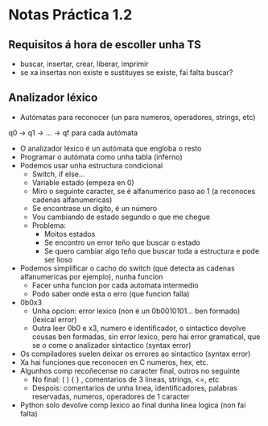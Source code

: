 # Notas Práctica 1.2

## Requisitos á hora de escoller unha TS
+ buscar, insertar, crear, liberar, imprimir
+ se xa insertas non existe e sustituyes se existe, fai falta buscar?

## Analizador léxico
+ Autómatas para reconocer (un para numeros, operadores, strings, etc)

q0 -> q1 -> ... -> qf para cada autómata

+ O analizador léxico é un autómata que engloba o resto
+ Programar o autómata como unha tabla (inferno)
+ Podemos usar unha estructura condicional
    + Switch, if else...
    + Variable estado (empeza en 0)
    + Miro o seguinte caracter, se é alfanumerico paso ao 1 (a reconoces cadenas alfanumericas)
    + Se encontrase un digito, é un número
    + Vou cambiando de estado segundo o que me chegue
    + Problema:
        + Moitos estados
        + Se encontro un error teño que buscar o estado
        + Se quero cambiar algo teño que buscar toda a estructura e pode ser lioso
+ Podemos simplificar o cacho do switch (que detecta as cadenas alfanumericas por ejemplo), nunha funcion
    + Facer unha funcion por cada automata intermedio
    + Podo saber onde esta o erro (que funcion falla)
+ 0b0x3
    + Unha opcion: error lexico (non é un 0b0010101... ben formado) (lexical error)
    + Outra leer 0b0 e x3, numero e identificador, o sintactico devolve cousas ben formadas, sin error lexico, pero hai error gramatical, que se o come o analizador sintactico (syntax error)
+ Os compiladores suelen deixar os errores ao sintactico (syntax error)
+ Xa hai funciones que reconocen en C numeros, hex, etc.
+ Algunhos comp recoñecense no caracter final, outros no seguinte
    + No final: ( ) { } , comentarios de 3 lineas, strings, <=, etc
    + Despois: comentarios de unha linea, identificadores, palabras reservadas, numeros, operadores de 1 caracter
+ Python solo devolve comp lexico ao final dunha linea logica (non fai falta)
